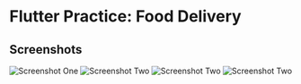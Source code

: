 # Flutter Practice: Food Delivery

## Screenshots

![Screenshot One](/docs/one.png)
![Screenshot Two](/docs/two.png)
![Screenshot Two](/docs/three.png)
![Screenshot Two](/docs/four.png)
